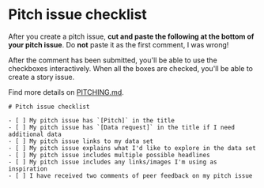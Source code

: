 # Pitch issue checklist

After you create a pitch issue, **cut and paste the following at the bottom of your pitch issue**. Do **not** paste it as the first comment, I was wrong!

After the comment has been submitted, you'll be able to use the checkboxes interactively. When all the boxes are checked, you'll be able to create a story issue.

Find more details on [PITCHING.md](PITCHING.md).

    # Pitch issue checklist

    - [ ] My pitch issue has `[Pitch]` in the title
    - [ ] My pitch issue has `[Data request]` in the title if I need additional data
    - [ ] My pitch issue links to my data set
    - [ ] My pitch issue explains what I'd like to explore in the data set
    - [ ] My pitch issue includes multiple possible headlines
    - [ ] My pitch issue includes any links/images I'm using as inspiration
    - [ ] I have received two comments of peer feedback on my pitch issue
